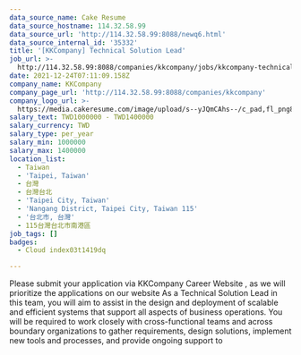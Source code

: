```yaml
---
data_source_name: Cake Resume
data_source_hostname: 114.32.58.99
data_source_url: 'http://114.32.58.99:8088/newq6.html'
data_source_internal_id: '35332'
title: '[KKCompany] Technical Solution Lead'
job_url: >-
  http://114.32.58.99:8088/companies/kkcompany/jobs/kkcompany-technical-solution-lead
date: 2021-12-24T07:11:09.158Z
company_name: KKCompany
company_page_url: 'http://114.32.58.99:8088/companies/kkcompany'
company_logo_url: >-
  https://media.cakeresume.com/image/upload/s--yJQmCAhs--/c_pad,fl_png8,h_200,w_200/v1637561973/kxxyllrqxnxut3jg0vup.png
salary_text: TWD1000000 - TWD1400000
salary_currency: TWD
salary_type: per_year
salary_min: 1000000
salary_max: 1400000
location_list:
  - Taiwan
  - 'Taipei, Taiwan'
  - 台灣
  - 台灣台北
  - 'Taipei City, Taiwan'
  - 'Nangang District, Taipei City, Taiwan 115'
  - '台北市, 台灣'
  - 115台灣台北市南港區
job_tags: []
badges:
  - Cloud index03t1419dq

---
```


Please submit your application via KKCompany Career Website , as we will prioritize the applications on our website As a Technical Solution Lead in this team, you will aim to assist in the design and deployment of scalable and efficient systems that support all aspects of business operations. You will be required to work closely with cross-functional teams and across boundary organizations to gather requirements, design solutions, implement new tools and processes, and provide ongoing support to